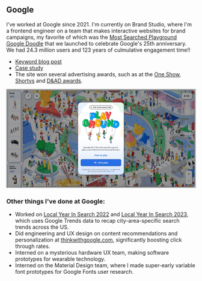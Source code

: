 ## Google

I've worked at Google since 2021. I'm currently on Brand Studio, where I'm a frontend engineer on a team that makes interactive websites for brand campaigns, my favorite of which was the [Most Searched Playground Google Doodle](https://searchplayground.google/) that we launched to celebrate Google's 25th anniversary. We had 24.3 million users and 123 years of culmulative engagement time!!

- [Keyword blog post](https://blog.google/products/search/google-trends-most-searched-playground-doodle/)
- [Case study](https://www.youtube.com/watch?v=-p67-I5cm74)
- The site won several advertising awards, such as at the [One Show](https://www.oneclub.org/awards/theoneshow/-award/53396/google-search-playground), [Shortys](https://shortyawards.com/16th/google-search-playground) and [D&AD awards](https://www.dandad.org/awards/professional/2024/238102/google-search-playground/).

![A game user interface with the heading "Most searched playground" and a where's waldo style illustration](images/playground.webp)

### Other things I've done at Google:

- Worked on [Local Year In Search 2022](https://about.google/stories/local-year-in-search-2022/) and [Local Year In Search 2023](https://about.google/stories/local-year-in-search-2023/), which uses Google Trends data to recap city-area-specific search trends across the US.
- Did engineering and UX design on content recommendations and personalization at [thinkwithgoogle.com](thinkwithgoogle.com), significantly boosting click through rates.
- Interned on a mysterious hardware UX team, making software prototypes for wearable technology.
- Interned on the Material Design team, where I made super-early variable font prototypes for Google Fonts user research.
